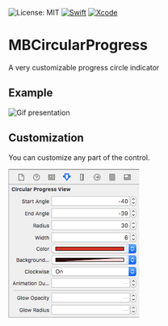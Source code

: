 ![License: MIT](https://img.shields.io/badge/Licence-MIT-green.svg)
[![Swift](https://img.shields.io/badge/Swift-4.0-orange.svg)](https://swift.org)
[![Xcode](https://img.shields.io/badge/Xcode-9.2-blue.svg)](https://swift.org)

# MBCircularProgress
A very customizable progress circle indicator 

## Example 
![Gif presentation](https://github.com/c-Viorel/MBCircularProgress/blob/master/presentation.gif?raw=true)

## Customization 
You can customize any part of the control. 

![IBInspectable properties](https://github.com/c-Viorel/MBCircularProgress/blob/master/IBInspectable%20properties.png?raw=true)

